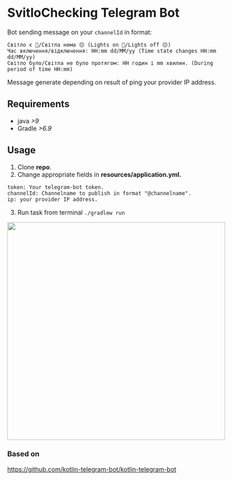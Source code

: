 # SvitloChecking Telegram Bot

Bot sending message on your ```channelId``` in format:
```
Світло є 🥳/Світла нема 😔 (Lights on 🥳/Lights off 😔)
Час включення/відключення: HH:mm dd/MM/yy (Time state changes HH:mm dd/MM/yy)
Світло було/Світла не було протягом: HH годин і mm хвилин. (During period of time HH:mm)
```
Message generate depending on result of ping your provider IP address.

## Requirements 
* java *>9*
* Gradle *>6.9*
## Usage
1. Clone **repo**.
2. Change appropriate fields in **resources/application.yml.**
```
token: Your telegram-bot token.
channelId: Channelname to publish in format "@channelname".
ip: your provider IP address.
```
3. Run task from terminal ```./gradlew run```

<img src="https://user-images.githubusercontent.com/114079662/211294636-831a9046-2bd9-4a59-887c-1d89b9b91852.png" width="500">

### Based on
https://github.com/kotlin-telegram-bot/kotlin-telegram-bot
